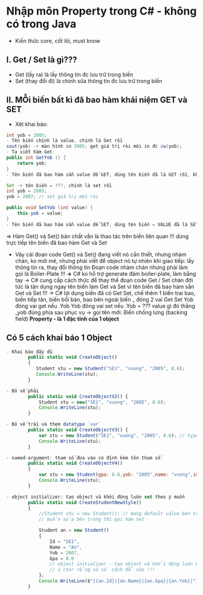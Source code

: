 # Nhập môn Property trong C# - không có trong Java

- Kiến thức core, cốt lõi, must know

## I. Get / Set là gì???

- Get (lấy ra) là lấy thông tin đc lưu trữ trong biến
- Set (thay đổi đi) là chỉnh sửa thông tin đc lưu trữ trong biến

## II. MỖi biến bất kì đã bao hàm khái niệm GET và SET

- Xét khai báo:

```java
int yob = 2005;
- Tên biến chính là value, chính là Get rồi
sout(yob) -> màn hình in 2005; get giá trị ròi mới in đc cw(yob);
- Ta viết hàm Get:
public int GetYob () {
    return yob;
}
- Tên biến đã bao hàm sẵn value để GET, dùng tên biến đã là GET rồi, khỏi cần 1 cái hàm bên ngoài, rồi cuối cùng cũng return tên biến mà thôi
```

```java
Set -> tên biến = ???, chính là set rồi
int yob = 2005;
yob = 2007; // set giá trị mới ròi

public void SetYob (int value) {
    this.yob = value;
}
- Tên biến đã bao hàm sẵn value để SET, dùng tên biến = VALUE đã là SET rồi, khỏi cần 1 cái hàm bên ngoài
```

=> Hàm Get() và Set() bản chất vẫn là thao tác trên biến liên quan !!! dùng trực tiếp tên biến đã bao hàm Get và Set

- Vậy cái đoạn code Get() và Set() đang viết nó cần thiết, nhưng nhàm chán, ko mới mẻ, nhưng phải viết để object nó tự nhiên khi giao tiếp: lấy thông tin ra, thay đổi thông tin
  Đoạn code nhàm chán nhưng phải làm gọi là Boiler-Plate !!!
  **->** C# ko hỗ trợ generate đám boiler-plate, làm bằng tay
  -> C# cung cấp cách thức để thay thế đoạn code Get / Set chán đời tức là tận dụng ngay tên biến làm Get và Set
  vì tên biến đã bao hàm sẵn Get và Set !!!
  -> C# lợi dụng biến đã có Get Set, chế thêm 1 biến trai bao, biến tiếp tân, biến bồi bàn, bao bên ngoài biến \_
  đóng 2 vai Get Set
  Yob đóng vai get nếu .Yob
  Yob đóng vai set nếu .Yob = ??? value gì đó
  thằng \_yob đúng phía sau phục vụ -> gọi tên mới: Biến chống lưng
  (backing field)
  **Property - là 1 đặc tính của 1 object**

## Có 5 cách khai báo 1 Object

```javascript
- Khai báo đầy đủ
        public static void CreateObject()
        {
           Student stu = new Student("SE1", "vuong", "2005", 8.6);
           Console.WriteLine(stu);
        }

- Bỏ vế phải
        public static void CreateObjectV2() {
            Student stu = new("SE1", "vuong", "2005", 8.6);
            Console.WriteLine(stu);
        }

- Bỏ vế trái và thẹm datatype `var`
        public static void CreateObjectV3() {
            var stu = new Student("SE1", "vuong", "2005", 8.6); // type infference: tự suy luận kiểu !!!
            Console.WriteLine(stu);
        }

- named-argument: tham số đưa vào có đính kèm tên tham số
        public static void CreateObjectV4()
        {
            var stu = new Student(gpa: 8.6,yob: "2005",name: "vuong",id: "SE1"); // cho phép truyền lộn xộn thứ tự tham số miễn là ghi tên tham số kèm dấu: phía trước giá trị đưa vào!!
            Console.WriteLine(stu);
        }

- object initializer: tạo object và khởi động luôn set theo ý muốn
        public static void CreateStudentNewStyle()
        {
            //Student stu = new Student(); // mang default value bên trong
            // muốn sửa bên trong thì gọi hàm set

            Student an = new Student()
            {
                Id = "SE1",
                Name = "An",
                Yob = 2007,
                Gpa = 8.0
                // object initializer - tạo object và khởi động luôn hàm set theo ý muốn !!!
                // 1 ctor rỗng vô số cách đổ vào !!!
            };
            Console.WriteLine($"|{an.Id}|{an.Name}|{an.Gpa}|{an.Yob}|");
        }
```
